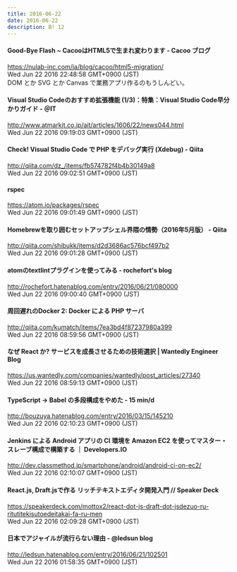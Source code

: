 ```yaml
---
title: 2016-06-22
date: 2016-06-22
description: B! 12
---
```


#### Good-Bye Flash ~ CacooはHTML5で生まれ変わります - Cacoo ブログ
https://nulab-inc.com/ja/blog/cacoo/html5-migration/<br>
Wed Jun 22 2016 22:48:58 GMT+0900 (JST)<br>
DOM とか SVG とか Canvas で業務アプリ作るのもうしんどい。


####  Visual Studio Codeのおすすめ拡張機能 (1/3)：特集：Visual Studio Code早分かりガイド - ＠IT
http://www.atmarkit.co.jp/ait/articles/1606/22/news044.html<br>
Wed Jun 22 2016 09:19:03 GMT+0900 (JST)<br>


#### Check! Visual Studio Code で PHP をデバッグ実行 (Xdebug) - Qiita
http://qiita.com/dz_/items/fb574782f4b4b30149a8<br>
Wed Jun 22 2016 09:02:51 GMT+0900 (JST)<br>


#### rspec
https://atom.io/packages/rspec<br>
Wed Jun 22 2016 09:01:49 GMT+0900 (JST)<br>


#### Homebrewを取り囲むセットアップシェル界隈の情勢（2016年5月版） - Qiita
http://qiita.com/shibukk/items/d2d3686ac576bcf497b2<br>
Wed Jun 22 2016 09:01:28 GMT+0900 (JST)<br>


#### atomのtextlintプラグインを使ってみる - rochefort's blog
http://rochefort.hatenablog.com/entry/2016/06/21/080000<br>
Wed Jun 22 2016 09:00:40 GMT+0900 (JST)<br>


#### 周回遅れのDocker 2: Docker による PHP サーバ
http://qiita.com/kumatch/items/7ea3bd4f87237980a399<br>
Wed Jun 22 2016 08:59:56 GMT+0900 (JST)<br>


#### なぜ React か? サービスを成長させるための技術選択 | Wantedly Engineer Blog
https://us.wantedly.com/companies/wantedly/post_articles/27340<br>
Wed Jun 22 2016 08:59:13 GMT+0900 (JST)<br>


#### TypeScript -> Babel の多段構成をやめた - 15 min/d
http://bouzuya.hatenablog.com/entry/2016/03/15/145210<br>
Wed Jun 22 2016 02:10:23 GMT+0900 (JST)<br>


#### Jenkins による Android アプリの CI 環境を Amazon EC2 を使ってマスター・スレーブ構成で構築する ｜ Developers.IO
http://dev.classmethod.jp/smartphone/android/android-ci-on-ec2/<br>
Wed Jun 22 2016 02:10:07 GMT+0900 (JST)<br>


#### React.js, Draft.jsで作る リッチテキストエディタ開発入門 // Speaker Deck
https://speakerdeck.com/mottox2/react-dot-js-draft-dot-jsdezuo-ru-ritutitekisutoedeitakai-fa-ru-men<br>
Wed Jun 22 2016 02:09:28 GMT+0900 (JST)<br>


#### 日本でアジャイルが流行らない理由 - @ledsun blog
http://ledsun.hatenablog.com/entry/2016/06/21/102501<br>
Wed Jun 22 2016 01:58:35 GMT+0900 (JST)<br>


